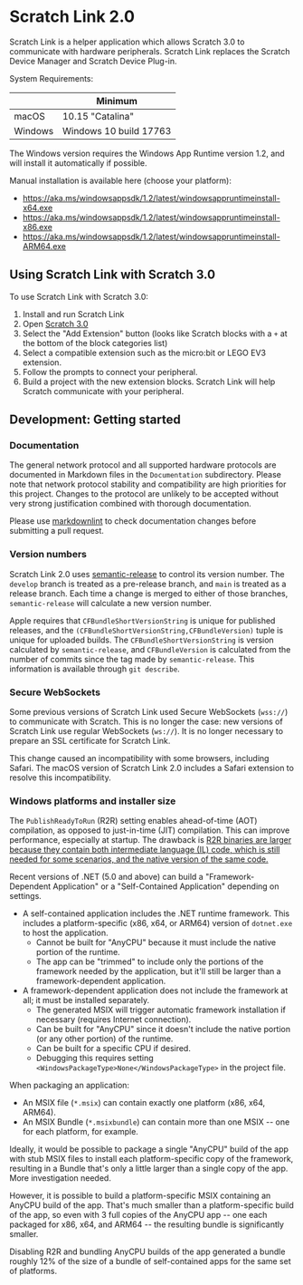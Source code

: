 # Scratch Link 2.0

Scratch Link is a helper application which allows Scratch 3.0 to communicate with hardware peripherals. Scratch Link
replaces the Scratch Device Manager and Scratch Device Plug-in.

System Requirements:

| | Minimum
| --- | ---
| macOS | 10.15 "Catalina"
| Windows | Windows 10 build 17763

The Windows version requires the Windows App Runtime version 1.2, and will install it automatically if possible.

Manual installation is available here (choose your platform):

* https://aka.ms/windowsappsdk/1.2/latest/windowsappruntimeinstall-x64.exe
* https://aka.ms/windowsappsdk/1.2/latest/windowsappruntimeinstall-x86.exe
* https://aka.ms/windowsappsdk/1.2/latest/windowsappruntimeinstall-ARM64.exe

## Using Scratch Link with Scratch 3.0

To use Scratch Link with Scratch 3.0:

1. Install and run Scratch Link
2. Open [Scratch 3.0](https://scratch.mit.edu)
3. Select the "Add Extension" button (looks like Scratch blocks with a `+` at the bottom of the block categories list)
4. Select a compatible extension such as the micro:bit or LEGO EV3 extension.
5. Follow the prompts to connect your peripheral.
6. Build a project with the new extension blocks. Scratch Link will help Scratch communicate with your peripheral.

## Development: Getting started

### Documentation

The general network protocol and all supported hardware protocols are documented in Markdown files in the
`Documentation` subdirectory. Please note that network protocol stability and compatibility are high priorities for
this project. Changes to the protocol are unlikely to be accepted without very strong justification combined with
thorough documentation.

Please use [markdownlint](https://www.npmjs.com/package/markdownlint) to check documentation changes before submitting
a pull request.

### Version numbers

Scratch Link 2.0 uses [semantic-release](https://semantic-release.gitbook.io/semantic-release/) to control its version
number. The `develop` branch is treated as a pre-release branch, and `main` is treated as a release branch. Each time
a change is merged to either of those branches, `semantic-release` will calculate a new version number.

Apple requires that `CFBundleShortVersionString` is unique for published releases, and the
`(CFBundleShortVersionString,CFBundleVersion)` tuple is unique for uploaded builds. The `CFBundleShortVersionString`
is version calculated by `semantic-release`, and `CFBundleVersion` is calculated from the number of commits since the
tag made by `semantic-release`. This information is available through `git describe`.

### Secure WebSockets

Some previous versions of Scratch Link used Secure WebSockets (`wss://`) to communicate with Scratch. This is no
longer the case: new versions of Scratch Link use regular WebSockets (`ws://`). It is no longer necessary to prepare
an SSL certificate for Scratch Link.

This change caused an incompatibility with some browsers, including Safari. The macOS version of Scratch Link 2.0
includes a Safari extension to resolve this incompatibility.

### Windows platforms and installer size

The `PublishReadyToRun` (R2R) setting enables ahead-of-time (AOT) compilation, as opposed to just-in-time (JIT)
compilation. This can improve performance, especially at startup. The drawback is [R2R binaries are larger because
they contain both intermediate language (IL) code, which is still needed for some scenarios, and the native version
of the same code.](https://learn.microsoft.com/en-us/dotnet/core/deploying/ready-to-run)

Recent versions of .NET (5.0 and above) can build a "Framework-Dependent Application" or a "Self-Contained
Application" depending on settings.

* A self-contained application includes the .NET runtime framework. This includes a platform-specific (x86, x64, or
  ARM64) version of `dotnet.exe` to host the application.
  * Cannot be built for "AnyCPU" because it must include the native portion of the runtime.
  * The app can be "trimmed" to include only the portions of the framework needed by the application, but it'll
    still be larger than a framework-dependent application.
* A framework-dependent application does not include the framework at all; it must be installed separately.
  * The generated MSIX will trigger automatic framework installation if necessary (requires Internet connection).
  * Can be built for "AnyCPU" since it doesn't include the native portion (or any other portion) of the runtime.
  * Can be built for a specific CPU if desired.
  * Debugging this requires setting `<WindowsPackageType>None</WindowsPackageType>` in the project file.

When packaging an application:

* An MSIX file (`*.msix`) can contain exactly one platform (x86, x64, ARM64).
* An MSIX Bundle (`*.msixbundle`) can contain more than one MSIX -- one for each platform, for example.

Ideally, it would be possible to package a single "AnyCPU" build of the app with stub MSIX files to install each
platform-specific copy of the framework, resulting in a Bundle that's only a little larger than a single copy of the
app. More investigation needed.

However, it is possible to build a platform-specific MSIX containing an AnyCPU build of the app. That's much smaller
than a platform-specific build of the app, so even with 3 full copies of the AnyCPU app -- one each packaged for x86,
x64, and ARM64 -- the resulting bundle is significantly smaller.

Disabling R2R and bundling AnyCPU builds of the app generated a bundle roughly 12% of the size of a bundle of
self-contained apps for the same set of platforms.
